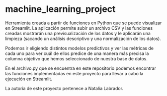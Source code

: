 # machine_learning_project

Herramienta creada a partir de funciones en Python que se puede visualizar en Streamlit. La aplicación permite subir un archivo CSV y las funciones creadas mostrarán una previsualización de los datos y le aplicarán una limpieza (sacando un análisis descriptivo y una normalización de los datos).

Podemos ir eligiendo distintos modelos predictivos y ver las métricas de cada uno para ver cuál de ellos predice de una manera más precisa la columna objetivo que hemos seleccionado de nuestra base de datos.

En el archivo.py que se encuentra en este repositorio podemos encontrar las funciones implementadas en este proyecto para llevar a cabo la ejecución en Streamlit.

La autoría de este proyecto pertenece a Natalia Labrador.
